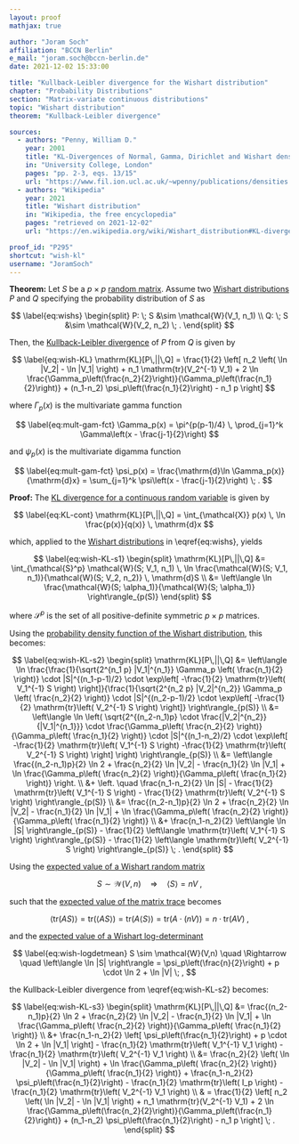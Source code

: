 ```yaml
---
layout: proof
mathjax: true

author: "Joram Soch"
affiliation: "BCCN Berlin"
e_mail: "joram.soch@bccn-berlin.de"
date: 2021-12-02 15:33:00

title: "Kullback-Leibler divergence for the Wishart distribution"
chapter: "Probability Distributions"
section: "Matrix-variate continuous distributions"
topic: "Wishart distribution"
theorem: "Kullback-Leibler divergence"

sources:
  - authors: "Penny, William D."
    year: 2001
    title: "KL-Divergences of Normal, Gamma, Dirichlet and Wishart densities"
    in: "University College, London"
    pages: "pp. 2-3, eqs. 13/15"
    url: "https://www.fil.ion.ucl.ac.uk/~wpenny/publications/densities.ps"
  - authors: "Wikipedia"
    year: 2021
    title: "Wishart distribution"
    in: "Wikipedia, the free encyclopedia"
    pages: "retrieved on 2021-12-02"
    url: "https://en.wikipedia.org/wiki/Wishart_distribution#KL-divergence"

proof_id: "P295"
shortcut: "wish-kl"
username: "JoramSoch"
---
```



**Theorem:** Let $S$ be a $p \times p$ [random matrix](/D/rmat). Assume two [Wishart distributions](/D/wish) $P$ and $Q$ specifying the probability distribution of $S$ as

$$ \label{eq:wishs}
\begin{split}
P: \; S &\sim \mathcal{W}(V_1, n_1) \\
Q: \; S &\sim \mathcal{W}(V_2, n_2) \; .
\end{split}
$$

Then, the [Kullback-Leibler divergence](/D/kl) of $P$ from $Q$ is given by

$$ \label{eq:wish-KL}
\mathrm{KL}[P\,||\,Q] = \frac{1}{2} \left[ n_2 \left( \ln |V_2| - \ln |V_1| \right) + n_1 \mathrm{tr}(V_2^{-1} V_1) + 2 \ln \frac{\Gamma_p\left(\frac{n_2}{2}\right)}{\Gamma_p\left(\frac{n_1}{2}\right)} + (n_1-n_2) \psi_p\left(\frac{n_1}{2}\right) - n_1 p \right]
$$

where $\Gamma_p(x)$ is the multivariate gamma function

$$ \label{eq:mult-gam-fct}
\Gamma_p(x) = \pi^{p(p-1)/4} \, \prod_{j=1}^k \Gamma\left(x - \frac{j-1}{2}\right)
$$

and $\psi_p(x)$ is the multivariate digamma function

$$ \label{eq:mult-gam-fct}
\psi_p(x) = \frac{\mathrm{d}\ln \Gamma_p(x)}{\mathrm{d}x} = \sum_{j=1}^k \psi\left(x - \frac{j-1}{2}\right) \; .
$$


**Proof:** The [KL divergence for a continuous random variable](/D/kl) is given by 

$$ \label{eq:KL-cont}
\mathrm{KL}[P\,||\,Q] = \int_{\mathcal{X}} p(x) \, \ln \frac{p(x)}{q(x)} \, \mathrm{d}x
$$

which, applied to the [Wishart distributions](/D/wish) in \eqref{eq:wishs}, yields

$$ \label{eq:wish-KL-s1}
\begin{split}
\mathrm{KL}[P\,||\,Q] &= \int_{\mathcal{S}^p} \mathcal{W}(S; V_1, n_1) \, \ln \frac{\mathcal{W}(S; V_1, n_1)}{\mathcal{W}(S; V_2, n_2)} \, \mathrm{d}S \\
&= \left\langle \ln \frac{\mathcal{W}(S; \alpha_1)}{\mathcal{W}(S; \alpha_1)} \right\rangle_{p(S)}
\end{split}
$$

where $\mathcal{S}^p$ is the set of all positive-definite symmetric $p \times p$ matrices.

Using the [probability density function of the Wishart distribution](/P/wish-pdf), this becomes:

$$ \label{eq:wish-KL-s2}
\begin{split}
\mathrm{KL}[P\,||\,Q] &= \left\langle \ln \frac{\frac{1}{\sqrt{2^{n_1 p} |V_1|^{n_1}} \Gamma_p \left( \frac{n_1}{2} \right)} \cdot |S|^{(n_1-p-1)/2} \cdot \exp\left[ -\frac{1}{2} \mathrm{tr}\left( V_1^{-1} S \right) \right]}{\frac{1}{\sqrt{2^{n_2 p} |V_2|^{n_2}} \Gamma_p \left( \frac{n_2}{2} \right)} \cdot |S|^{(n_2-p-1)/2} \cdot \exp\left[ -\frac{1}{2} \mathrm{tr}\left( V_2^{-1} S \right) \right]} \right\rangle_{p(S)} \\
&= \left\langle \ln \left( \sqrt{2^{(n_2-n_1)p} \cdot \frac{|V_2|^{n_2}}{|V_1|^{n_1}}} \cdot \frac{\Gamma_p\left( \frac{n_2}{2} \right)}{\Gamma_p\left( \frac{n_1}{2} \right)} \cdot |S|^{(n_1-n_2)/2} \cdot \exp\left[ -\frac{1}{2} \mathrm{tr}\left( V_1^{-1} S \right) -\frac{1}{2} \mathrm{tr}\left( V_2^{-1} S \right) \right] \right) \right\rangle_{p(S)} \\
&= \left\langle \frac{(n_2-n_1)p}{2} \ln 2 + \frac{n_2}{2} \ln |V_2| - \frac{n_1}{2} \ln |V_1| + \ln \frac{\Gamma_p\left( \frac{n_2}{2} \right)}{\Gamma_p\left( \frac{n_1}{2} \right)} \right. \\
&+ \left. \quad \frac{n_1-n_2}{2} \ln |S| - \frac{1}{2} \mathrm{tr}\left( V_1^{-1} S \right) - \frac{1}{2} \mathrm{tr}\left( V_2^{-1} S \right) \right\rangle_{p(S)} \\
&= \frac{(n_2-n_1)p}{2} \ln 2 + \frac{n_2}{2} \ln |V_2| - \frac{n_1}{2} \ln |V_1| + \ln \frac{\Gamma_p\left( \frac{n_2}{2} \right)}{\Gamma_p\left( \frac{n_1}{2} \right)} \\
&+ \frac{n_1-n_2}{2} \left\langle \ln |S| \right\rangle_{p(S)} - \frac{1}{2} \left\langle \mathrm{tr}\left( V_1^{-1} S \right) \right\rangle_{p(S)} - \frac{1}{2} \left\langle \mathrm{tr}\left( V_2^{-1} S \right) \right\rangle_{p(S)} \; .
\end{split}
$$

Using the [expected value of a Wishart random matrix](/P/wish-mean)

$$ \label{eq:wish-mean}
S \sim \mathcal{W}(V,n) \quad \Rightarrow \quad \left\langle S \right\rangle = n V \; ,
$$

such that the [expected value of the matrix trace](/P/mean-tr) becomes

$$ \label{eq:wish-trmean}
\left\langle \mathrm{tr}(AS) \right\rangle = \mathrm{tr}\left( \left\langle AS \right\rangle \right) = \mathrm{tr}\left( A \left\langle S \right\rangle \right) = \mathrm{tr}\left( A \cdot (nV) \right) = n \cdot \mathrm{tr}(AV) \; ,
$$

and the [expected value of a Wishart log-determinant](/P/wish-logdetmean)

$$ \label{eq:wish-logdetmean}
S \sim \mathcal{W}(V,n) \quad \Rightarrow \quad \left\langle \ln |S| \right\rangle = \psi_p\left(\frac{n}{2}\right) + p \cdot \ln 2 + \ln |V| \; ,
$$

the Kullback-Leibler divergence from \eqref{eq:wish-KL-s2} becomes:

$$ \label{eq:wish-KL-s3}
\begin{split}
\mathrm{KL}[P\,||\,Q] &= \frac{(n_2-n_1)p}{2} \ln 2 + \frac{n_2}{2} \ln |V_2| - \frac{n_1}{2} \ln |V_1| + \ln \frac{\Gamma_p\left( \frac{n_2}{2} \right)}{\Gamma_p\left( \frac{n_1}{2} \right)} \\
&+ \frac{n_1-n_2}{2} \left[ \psi_p\left(\frac{n_1}{2}\right) + p \cdot \ln 2 + \ln |V_1| \right] - \frac{n_1}{2} \mathrm{tr}\left( V_1^{-1} V_1 \right) - \frac{n_1}{2} \mathrm{tr}\left( V_2^{-1} V_1 \right) \\
&= \frac{n_2}{2} \left( \ln |V_2| - \ln |V_1| \right) + \ln \frac{\Gamma_p\left( \frac{n_2}{2} \right)}{\Gamma_p\left( \frac{n_1}{2} \right)} + \frac{n_1-n_2}{2} \psi_p\left(\frac{n_1}{2}\right) - \frac{n_1}{2} \mathrm{tr}\left( I_p \right) - \frac{n_1}{2} \mathrm{tr}\left( V_2^{-1} V_1 \right) \\
& = \frac{1}{2} \left[ n_2 \left( \ln |V_2| - \ln |V_1| \right) + n_1 \mathrm{tr}(V_2^{-1} V_1) + 2 \ln \frac{\Gamma_p\left(\frac{n_2}{2}\right)}{\Gamma_p\left(\frac{n_1}{2}\right)} + (n_1-n_2) \psi_p\left(\frac{n_1}{2}\right) - n_1 p \right] \; .
\end{split}
$$
